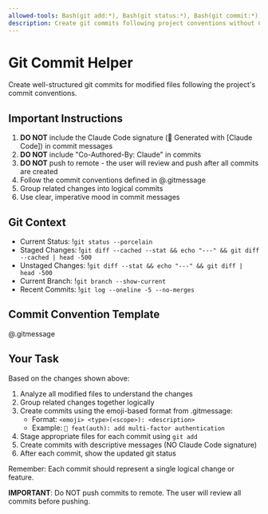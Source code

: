 ```yaml
---
allowed-tools: Bash(git add:*), Bash(git status:*), Bash(git commit:*), Bash(git diff:*), Bash(git log:*)
description: Create git commits following project conventions without Claude Code signature
---
```


# Git Commit Helper

Create well-structured git commits for modified files following the project's commit conventions.

## Important Instructions

1. **DO NOT** include the Claude Code signature (🤖 Generated with [Claude Code]) in commit messages
2. **DO NOT** include "Co-Authored-By: Claude" in commits
3. **DO NOT** push to remote - the user will review and push after all commits are created
4. Follow the commit conventions defined in @.gitmessage
5. Group related changes into logical commits
6. Use clear, imperative mood in commit messages

## Git Context

- Current Status: !`git status --porcelain`
- Staged Changes: !`git diff --cached --stat && echo "---" && git diff --cached | head -500`
- Unstaged Changes: !`git diff --stat && echo "---" && git diff | head -500`
- Current Branch: !`git branch --show-current`
- Recent Commits: !`git log --oneline -5 --no-merges`

## Commit Convention Template

@.gitmessage

## Your Task

Based on the changes shown above:

1. Analyze all modified files to understand the changes
2. Group related changes together logically
3. Create commits using the emoji-based format from .gitmessage:
   - Format: `<emoji> <type>(<scope>): <description>`
   - Example: `🎯 feat(auth): add multi-factor authentication`
4. Stage appropriate files for each commit using `git add`
5. Create commits with descriptive messages (NO Claude Code signature)
6. After each commit, show the updated git status

Remember: Each commit should represent a single logical change or feature.

**IMPORTANT**: Do NOT push commits to remote. The user will review all commits before pushing.
